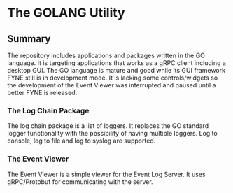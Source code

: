 # The GOLANG Utility
## Summary
The repository includes applications and packages written in the GO language. It is targeting applications that 
works as a gRPC client including a desktop GUI. The GO language is mature and good while its GUI framework FYNE still
is in development mode. It is lacking some controls/widgets so the development of the Event Viewer was interrupted and 
paused until a better FYNE is released.

### The Log Chain Package
The log chain package is a list of loggers. It replaces the GO standard logger functionality with the possibility of
having multiple loggers. Log to console, log to file and log to syslog are supported. 

### The Event Viewer
The Event Viewer is a simple viewer for the Event Log Server. It uses gRPC/Protobuf for 
communicating with the server. 




